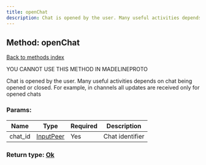 ```yaml
---
title: openChat
description: Chat is opened by the user. Many useful activities depends on chat being opened or closed. For example, in channels all updates are received only for opened chats
---
```

## Method: openChat  
[Back to methods index](index.md)


YOU CANNOT USE THIS METHOD IN MADELINEPROTO


Chat is opened by the user. Many useful activities depends on chat being opened or closed. For example, in channels all updates are received only for opened chats

### Params:

| Name     |    Type       | Required | Description |
|----------|---------------|----------|-------------|
|chat\_id|[InputPeer](../types/InputPeer.md) | Yes|Chat identifier|


### Return type: [Ok](../types/Ok.md)


